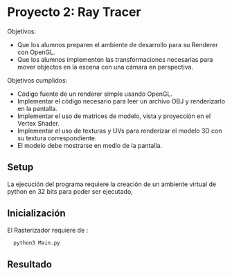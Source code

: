 # Proyecto 2: Ray Tracer
Objetivos:

- Que los alumnos preparen el ambiente de desarrollo para su Renderer con OpenGL.
- Que los alumnos implementen las transformaciones necesarias para mover objectos en la escena con una cámara en perspectiva.


Objetivos cumplidos:

- Código fuente de un renderer simple usando OpenGL.
- Implementar el código necesario para leer un archivo OBJ y renderizarlo en la pantalla.
- Implementar el uso de matrices de modelo, vista y proyección en el Vertex Shader.
- Implementar el uso de texturas y UVs para renderizar el modelo 3D con su textura correspondiente.
- El modelo debe mostrarse en medio de la pantalla.

## Setup
La ejecución del programa requiere la creación de un ambiente virtual de python en 32 bits para poder ser ejecutado, 

## Inicialización
El Rasterizador requiere de :
  ```bash
    python3 Main.py
  ```  

## Resultado

